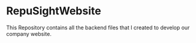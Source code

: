 # RepuSightWebsite
This Repository contains all the backend files that I created to develop our company website. 
